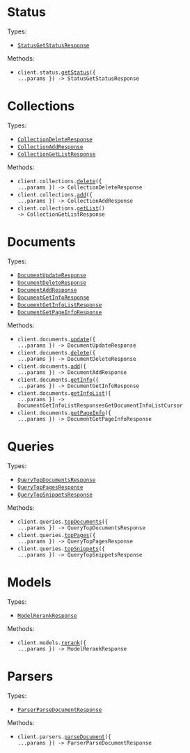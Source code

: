 # Status

Types:

- <code><a href="./src/resources/status.ts">StatusGetStatusResponse</a></code>

Methods:

- <code title="post /status/get-status">client.status.<a href="./src/resources/status.ts">getStatus</a>({ ...params }) -> StatusGetStatusResponse</code>

# Collections

Types:

- <code><a href="./src/resources/collections.ts">CollectionDeleteResponse</a></code>
- <code><a href="./src/resources/collections.ts">CollectionAddResponse</a></code>
- <code><a href="./src/resources/collections.ts">CollectionGetListResponse</a></code>

Methods:

- <code title="post /collections/delete-collection">client.collections.<a href="./src/resources/collections.ts">delete</a>({ ...params }) -> CollectionDeleteResponse</code>
- <code title="post /collections/add-collection">client.collections.<a href="./src/resources/collections.ts">add</a>({ ...params }) -> CollectionAddResponse</code>
- <code title="post /collections/get-collection-list">client.collections.<a href="./src/resources/collections.ts">getList</a>() -> CollectionGetListResponse</code>

# Documents

Types:

- <code><a href="./src/resources/documents.ts">DocumentUpdateResponse</a></code>
- <code><a href="./src/resources/documents.ts">DocumentDeleteResponse</a></code>
- <code><a href="./src/resources/documents.ts">DocumentAddResponse</a></code>
- <code><a href="./src/resources/documents.ts">DocumentGetInfoResponse</a></code>
- <code><a href="./src/resources/documents.ts">DocumentGetInfoListResponse</a></code>
- <code><a href="./src/resources/documents.ts">DocumentGetPageInfoResponse</a></code>

Methods:

- <code title="post /documents/update-document">client.documents.<a href="./src/resources/documents.ts">update</a>({ ...params }) -> DocumentUpdateResponse</code>
- <code title="post /documents/delete-document">client.documents.<a href="./src/resources/documents.ts">delete</a>({ ...params }) -> DocumentDeleteResponse</code>
- <code title="post /documents/add-document">client.documents.<a href="./src/resources/documents.ts">add</a>({ ...params }) -> DocumentAddResponse</code>
- <code title="post /documents/get-document-info">client.documents.<a href="./src/resources/documents.ts">getInfo</a>({ ...params }) -> DocumentGetInfoResponse</code>
- <code title="post /documents/get-document-info-list">client.documents.<a href="./src/resources/documents.ts">getInfoList</a>({ ...params }) -> DocumentGetInfoListResponsesGetDocumentInfoListCursor</code>
- <code title="post /documents/get-page-info">client.documents.<a href="./src/resources/documents.ts">getPageInfo</a>({ ...params }) -> DocumentGetPageInfoResponse</code>

# Queries

Types:

- <code><a href="./src/resources/queries.ts">QueryTopDocumentsResponse</a></code>
- <code><a href="./src/resources/queries.ts">QueryTopPagesResponse</a></code>
- <code><a href="./src/resources/queries.ts">QueryTopSnippetsResponse</a></code>

Methods:

- <code title="post /queries/top-documents">client.queries.<a href="./src/resources/queries.ts">topDocuments</a>({ ...params }) -> QueryTopDocumentsResponse</code>
- <code title="post /queries/top-pages">client.queries.<a href="./src/resources/queries.ts">topPages</a>({ ...params }) -> QueryTopPagesResponse</code>
- <code title="post /queries/top-snippets">client.queries.<a href="./src/resources/queries.ts">topSnippets</a>({ ...params }) -> QueryTopSnippetsResponse</code>

# Models

Types:

- <code><a href="./src/resources/models.ts">ModelRerankResponse</a></code>

Methods:

- <code title="post /models/rerank">client.models.<a href="./src/resources/models.ts">rerank</a>({ ...params }) -> ModelRerankResponse</code>

# Parsers

Types:

- <code><a href="./src/resources/parsers.ts">ParserParseDocumentResponse</a></code>

Methods:

- <code title="post /parsers/parse-document">client.parsers.<a href="./src/resources/parsers.ts">parseDocument</a>({ ...params }) -> ParserParseDocumentResponse</code>
